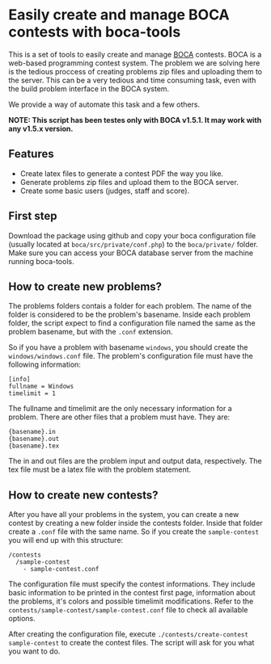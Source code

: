 Easily create and manage BOCA contests with boca-tools
======================================================

This is a set of tools to easily create and manage [BOCA](http://www.ime.usp.br/~cassio/boca/) contests. BOCA is a web-based programming contest system. The problem we are solving here is the tedious proccess of creating problems zip files and uploading them to the server. This can be a very tedious and time consuming task, even with the build problem interface in the BOCA system.

We provide a way of automate this task and a few others.

**NOTE: This script has been testes only with BOCA v1.5.1. It may work with any v1.5.x version.**

Features
--------

  - Create latex files to generate a contest PDF the way you like.
  - Generate problems zip files and upload them to the BOCA server.
  - Create some basic users (judges, staff and score).

First step
----------

Download the package using github and copy your boca configuration file (usually located at `boca/src/private/conf.php`) to the `boca/private/` folder. Make sure you can access your BOCA database server from the machine running boca-tools.

How to create new problems?
---------------------------

The problems folders contais a folder for each problem. The name of the folder is considered to be the problem's basename. Inside each problem folder, the script expect to find a configuration file named the same as the problem basename, but with the `.conf` extension.

So if you have a problem with basename `windows`, you should create the `windows/windows.conf` file. The problem's configuration file must have the following information:

    [info]
    fullname = Windows
    timelimit = 1

The fullname and timelimit are the only necessary information for a problem.
There are other files that a problem must have. They are:

    {basename}.in
    {basename}.out
    {basename}.tex
    
The in and out files are the problem input and output data, respectively. The tex file must be a latex file with the problem statement.


How to create new contests?
---------------------------

After you have all your problems in the system, you can create a new contest by creating a new folder inside the contests folder. Inside that folder create a `.conf` file with the same name. So if you create the `sample-contest` you will end up with this structure:

    /contests
      /sample-contest
        - sample-contest.conf
        
The configuration file must specify the contest informations. They include basic information to be printed in the contest first page, information about the problems, it's colors and possible timelimit modifications. Refer to the `contests/sample-contest/sample-contest.conf` file to check all available options.

After creating the configuration file, execute `./contests/create-contest sample-contest` to create the contest files. The script will ask for you what you want to do.
